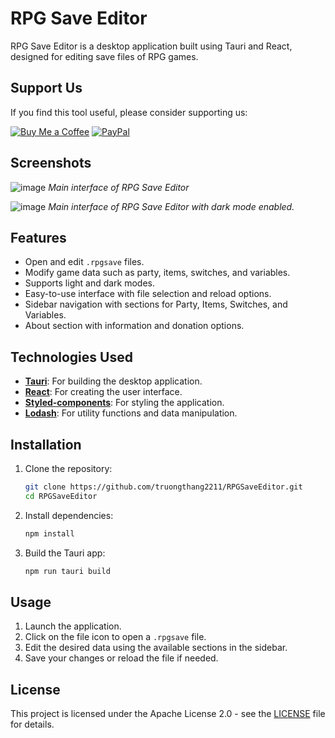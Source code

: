# RPG Save Editor

RPG Save Editor is a desktop application built using Tauri and React, designed for editing save files of RPG games.

## Support Us

If you find this tool useful, please consider supporting us:

[![Buy Me a Coffee](https://www.buymeacoffee.com/assets/img/custom_images/orange_img.png)](https://www.buymeacoffee.com/truongthang2211)
[![PayPal](https://www.paypalobjects.com/webstatic/mktg/logo/pp_cc_mark_111x69.jpg)](https://www.paypal.me/truongthang2211)

## Screenshots

![image](https://github.com/user-attachments/assets/63712b7e-c9c7-4ddc-ad5a-d7c8c5bea7cd)
*Main interface of RPG Save Editor*

![image](https://github.com/user-attachments/assets/25e63f51-1f8c-4c62-b61e-0bed689237ef)
*Main interface of RPG Save Editor with dark mode enabled.*

## Features

- Open and edit `.rpgsave` files.
- Modify game data such as party, items, switches, and variables.
- Supports light and dark modes.
- Easy-to-use interface with file selection and reload options.
- Sidebar navigation with sections for Party, Items, Switches, and Variables.
- About section with information and donation options.

## Technologies Used

- **[Tauri](https://tauri.app/)**: For building the desktop application.
- **[React](https://reactjs.org/)**: For creating the user interface.
- **[Styled-components](https://styled-components.com/)**: For styling the application.
- **[Lodash](https://lodash.com/)**: For utility functions and data manipulation.

## Installation

1. Clone the repository:
    ```bash
    git clone https://github.com/truongthang2211/RPGSaveEditor.git
    cd RPGSaveEditor
    ```

2. Install dependencies:
    ```bash
    npm install
    ```

3. Build the Tauri app:
    ```bash
    npm run tauri build
    ```

## Usage

1. Launch the application.
2. Click on the file icon to open a `.rpgsave` file.
3. Edit the desired data using the available sections in the sidebar.
4. Save your changes or reload the file if needed.

## License

This project is licensed under the Apache License 2.0 - see the [LICENSE](LICENSE) file for details.
